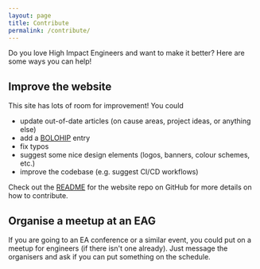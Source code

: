 ```yaml
---
layout: page
title: Contribute
permalink: /contribute/
---
```


Do you love High Impact Engineers and want to make it better? Here are some ways you can help!

## Improve the website

This site has lots of room for improvement! You could

- update out-of-date articles (on cause areas, project ideas, or anything else)
- add a [BOLOHIP](./bolohip) entry
- fix typos
- suggest some nice design elements (logos, banners, colour schemes, etc.)
- improve the codebase (e.g. suggest CI/CD workflows)

Check out the [README](https://github.com/High-Impact-Engineers/High-Impact-Engineers.github.io/) for the website repo on GitHub for more details on how to contribute.

## Organise a meetup at an EAG

If you are going to an EA conference or a similar event, you could put on a meetup for engineers (if there isn't one already). Just message the organisers and ask if you can put something on the schedule.
